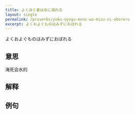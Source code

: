 ```yaml
---
title: よく泳ぐ者は水に溺れる
layout: single
permalink: /proverbs/yoku-oyogu-mono-wa-mizu-ni-oboreru
excerpt: よくおよぐものはみずにおぼれる
---
```


よくおよぐものはみずにおぼれる

## 意思

淹死会水的

## 解释

## 例句

